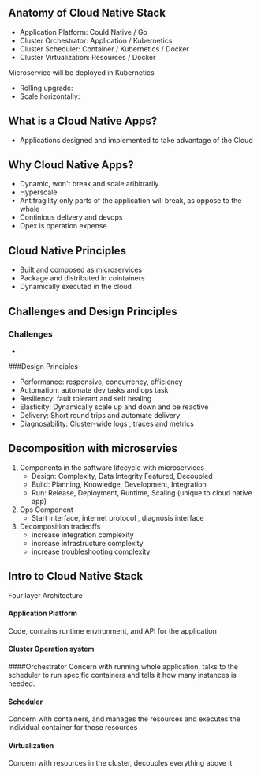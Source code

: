 ## Anatomy of Cloud Native Stack

* Application Platform: Could Native / Go
* Cluster Orchestrator: Application / Kubernetics
* Cluster Scheduler: Container / Kubernetics / Docker
* Cluster Virtualization: Resources / Docker

Microservice will be deployed in Kubernetics
* Rolling upgrade:
* Scale horizontally:


## What is a Cloud Native Apps?
* Applications designed and implemented to take advantage of the Cloud

## Why Cloud Native Apps?
* Dynamic, won't break and scale aribitrarily
* Hyperscale
* Antifragility only parts of the application will break, as oppose to the whole
* Continious delivery and devops
* Opex is operation expense

## Cloud Native Principles
* Built and composed as microservices
* Package and distributed in cointainers
* Dynamically executed in the cloud

## Challenges and Design Principles
### Challenges
* 

###Design Principles
* Performance: responsive, concurrency, efficiency
* Automation: automate dev tasks and ops task
* Resiliency: fault tolerant and self healing
* Elasticity: Dynamically scale up and down and be reactive
* Delivery: Short round trips and automate delivery
* Diagnosability: Cluster-wide logs , traces and metrics

## Decomposition with microservies
1. Components in the software lifecycle with microservices
    * Design: Complexity, Data Integrity Featured, Decoupled
    * Build: Planning, Knowledge, Development, Integration
    * Run: Release, Deployment, Runtime, Scaling (unique to cloud native app)
2. Ops Component
    * Start interface, internet protocol , diagnosis interface
3. Decomposition tradeoffs
    * increase integration complexity
    * increase infrastructure complexity
    * increase troubleshooting complexity
    
## Intro to Cloud Native Stack
Four layer Architecture

#### Application Platform
Code, contains runtime environment, and API for the application


#### Cluster Operation system

####Orchestrator 
Concern with running whole application, talks to the scheduler to run specific containers and tells it how many instances is needed.

#### Scheduler
Concern with containers, and manages the resources and executes the individual container for those resources

#### Virtualization
Concern with resources in the cluster, decouples everything above it

